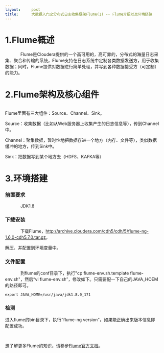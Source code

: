 ```yaml
---
layout:     post
title:      大数据入门之分布式日志收集框架Flume(1) -- Flume介绍以及环境搭建
---
```

<div id="article_content" class="article_content clearfix csdn-tracking-statistics" data-pid="blog" data-mod="popu_307" data-dsm="post">
								            <link rel="stylesheet" href="https://csdnimg.cn/release/phoenix/template/css/ck_htmledit_views-f76675cdea.css">
						<div class="htmledit_views" id="content_views">
                <h1>1.Flume概述</h1>

<p style="text-indent:50px;">Flume是Cloudera提供的一个高可用的，高可靠的，分布式的海量日志采集、聚合和传输的系统，Flume支持在日志系统中定制各类数据发送方，用于收集数据；同时，Flume提供对数据进行简单处理，并写到各种数据接受方（可定制）的能力。</p>

<h1>2.Flume架构及核心组件</h1>

<p><img alt="" class="has" src="https://img-blog.csdn.net/20180822141112375?watermark/2/text/aHR0cHM6Ly9ibG9nLmNzZG4ubmV0L0tlbmFuXzA3/font/5a6L5L2T/fontsize/400/fill/I0JBQkFCMA==/dissolve/70"></p>

<p>Flume里面有三大组件：Source、Channel、Sink。</p>

<p>Source：收集数据（比如从Web服务器上收集产生的日志信息等），传到Channel中。</p>

<p>Channel：聚集数据，暂时性地把数据存进一个地方（内存、文件等），类似数据缓冲的地方，传到Sink中。</p>

<p>Sink：把数据写到某个地方去（HDFS、KAFKA等）</p>

<h1>3.环境搭建</h1>

<h3>前置要求</h3>

<p style="text-indent:50px;">JDK1.8</p>

<h3>下载安装</h3>

<p style="text-indent:50px;">下载Flume，<a href="http://archive.cloudera.com/cdh5/cdh/5/flume-ng-1.6.0-cdh5.7.0.tar.gz" rel="nofollow">http://archive.cloudera.com/cdh5/cdh/5/flume-ng-1.6.0-cdh5.7.0.tar.gz</a>。</p>

<p>解压，并配置到环境变量中。</p>

<h3>文件配置</h3>

<p style="text-indent:50px;">到flume的conf目录下，执行"cp flume-env.sh.template flume-env.sh"，然后“vi flume-env.sh”，修改如下。只需要配一下自己的JAVA_HOEM的路径即可。</p>

<pre class="has">
<code>export JAVA_HOME=/usr/java/jdk1.8.0_171</code></pre>

<h3>检测</h3>

<p>进入flume的bin目录下，执行“flume-ng version”，如果能正确出来版本信息即配置成功。</p>

<p> </p>

<p>想了解更多Flume的知识，请移步<a href="http://flume.apache.org/" rel="nofollow">Flume官方文档</a>。</p>            </div>
                </div>
